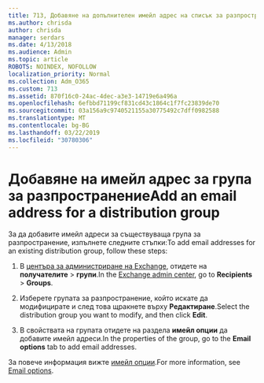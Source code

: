 ```yaml
---
title: 713, Добавяне на допълнителен имейл адрес на списък за разпространение
ms.author: chrisda
author: chrisda
manager: serdars
ms.date: 4/13/2018
ms.audience: Admin
ms.topic: article
ROBOTS: NOINDEX, NOFOLLOW
localization_priority: Normal
ms.collection: Adm_O365
ms.custom: 713
ms.assetid: 870f16c0-24ac-4dec-a3e3-14719e6a496a
ms.openlocfilehash: 6efbbd71199cf831cd43c1864c1f7fc23839de70
ms.sourcegitcommit: 03a156a9c9740521155a30775492c7dff0982588
ms.translationtype: MT
ms.contentlocale: bg-BG
ms.lasthandoff: 03/22/2019
ms.locfileid: "30780306"
---
```

# <a name="add-an-email-address-for-a-distribution-group"></a><span data-ttu-id="c139b-102">Добавяне на имейл адрес за група за разпространение</span><span class="sxs-lookup"><span data-stu-id="c139b-102">Add an email address for a distribution group</span></span>

<span data-ttu-id="c139b-103">За да добавите имейл адреси за съществуваща група за разпространение, изпълнете следните стъпки:</span><span class="sxs-lookup"><span data-stu-id="c139b-103">To add email addresses for an existing distribution group, follow these steps:</span></span>
  
1. <span data-ttu-id="c139b-104">В [центъра за администриране на Exchange](https://outlook.office365.com/ecp/), отидете на **получателите** \> **групи**.</span><span class="sxs-lookup"><span data-stu-id="c139b-104">In the [Exchange admin center](https://outlook.office365.com/ecp/), go to **Recipients** \> **Groups**.</span></span>
    
2. <span data-ttu-id="c139b-105">Изберете групата за разпространение, който искате да модифицирате и след това щракнете върху **Редактиране**.</span><span class="sxs-lookup"><span data-stu-id="c139b-105">Select the distribution group you want to modify, and then click **Edit**.</span></span>
    
3. <span data-ttu-id="c139b-106">В свойствата на групата отидете на раздела **имейл опции** да добавите имейл адреси.</span><span class="sxs-lookup"><span data-stu-id="c139b-106">In the properties of the group, go to the **Email options** tab to add email addresses.</span></span> 
    
<span data-ttu-id="c139b-107">За повече информация вижте [имейл опции](https://technet.microsoft.com/library/bb124513.aspx#emailoptions).</span><span class="sxs-lookup"><span data-stu-id="c139b-107">For more information, see [Email options](https://technet.microsoft.com/library/bb124513.aspx#emailoptions).</span></span>
  

